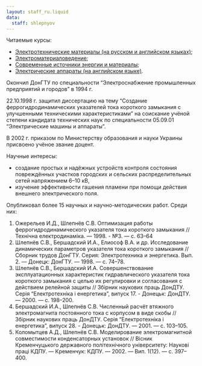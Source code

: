 ```yaml
---
layout: staff_ru.liquid
data:
  staff: shlepnyov
---
```


Читаемые курсы:

- [Электротехнические материалы (на русском и английском
  языках)](../kurses.htm#etm);
- [Электроматериаловедение](../kurses.htm#el_mat_other);
- [Современные источники энергии и
  материалы](../kurses.htm#such_dzherela);
- [Электрические аппараты (на английском языке)](../kurses.htm#ea).

Окончил ДонГТУ по специальности “Электроснабжение промышленных
предприятий и городов” в 1994 г.

22.10.1998 г. защитил диссертацию на тему “Создание
феррогидродинамических указателей тока короткого замыкания с улучшенными
техническими характеристиками” на соискание учёной степени кандидата
технических наук по специальности 05.09.01 “Электрические машины и
аппараты”.

В 2002 г. приказом по Министерству образования и науки Украины присвоено
учёное звание доцент.

Научные интересы:

- создание простых и надёжных устройств контроля состояния повреждённых
  участков городских и сельских распределительных сетей напряжением
  6–10 кВ,
- изучение эффективности гашения пламени при помощи действия внешнего
  электрического поля.

Опубликовал более 15 научных и научно-методических работ. Среди них:

1.  Ожерельев И.Д., Шлепнёв С.В. Оптимизация работы
    феррогидродинамического указателя тока короткого замыкания //
    Технічна електродинаміка. — 1998. - №3. — с. 63–64
2.  Шлепнёв С.В., Бершадский И.А., Елиософ В.А. и др. Исследование
    динамических параметров указателя тока короткого замыкания //
    Сборник трудов ДонГТУ. Серия: Электротехника и энергетика. Вып. 2. —
    Донецк: ДонГТУ. — 1998. — с. 74–78.
3.  Шлепнёв С.В., Бершадский И.А. Совершенствование эксплуатационных
    характеристик гидравлического указателя тока короткого замыкания с
    целью их регулировки и согласования с действием релейной защиты //
    Збірник наукових праць ДонДТУ. Серія “Електротехніка і енергетика”,
    випуск 17. - Донецьк: ДонДТУ. — 2000. — с. 198–200.
4.  Бершадский И.А., Шлепнёв С.В. Численный расчёт втяжного
    электромагнита постоянного тока с корпусом в виде скобы // Збірник
    наукових праць ДонДТУ. Серія “Електротехніка і енергетика”,
    випуск 28. - Донецьк: ДонДТУ. — 2001. — с. 103–105.
5.  Коломытцев А.Д., Шлепнёв С.В. Моделирование электромагнитной
    совместимости конденсаторных установок // Вісник Кременчуцького
    державного політехнічного університету: Наукові праці КДПУ. —
    Кременчук: КДПУ. — 2002. — Вип. 1(12). — с. 397–400.
